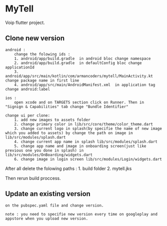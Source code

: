 # MyTell

Voip flutter project.

## Clone new version
    android :
        change the folowing ids :
        1. android/app/build.gradle  in android bloc change namespace
        2. android/app/build.gradle  in defaultConfig bloc change applicationId
        3. android/app/src/main/kotlin/com/armancoders/mytell/MainActivity.kt  change package name in first line
        4. android/app/src/main/AndroidManifest.xml  in application tag change android:label
    
    ios :
        open xcode and on TARGETS section click on Runner. Then in "Signign & Capabilities" tab change "Bundle Identifier"
    
    change ui per clone:
        1. add new images to assets folder
        2. change primary color in lib/src/core/theme/color_theme.dart
        3. change current logo in splash(by specifie the name of new image which you added to assets) by change the path on image in lib/src/modules/splash.dart
        4. change current app name in splash lib/src/modules/splash.dart
        5. change app name and image in onboarding screen(just like previous one you done in splash) in lib/src/modules/OnBoarding/widgets.dart
        6. change image in login screen lib/src/modules/Login/widgets.dart


After all delete the folowing paths :
    1. build folder
    2. mytell.jks

Then rerun build proccess.

## Update an existing version
    on the pubspec.yaml file and change version.
    
    note : you need to specifie new version every time on googleplay and appstore when you upload new version.

